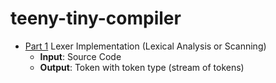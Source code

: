 # teeny-tiny-compiler

- [Part 1](https://austinhenley.com/blog/teenytinycompiler1.html) Lexer Implementation (Lexical Analysis or Scanning)
    - **Input**: Source Code 
    - **Output**: Token with token type (stream of tokens)

